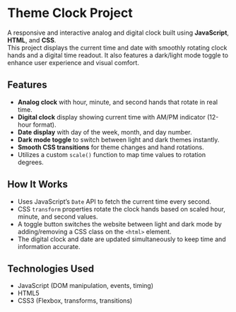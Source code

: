 # Theme Clock Project

A responsive and interactive analog and digital clock built using **JavaScript**, **HTML**, and **CSS**.  
This project displays the current time and date with smoothly rotating clock hands and a digital time readout. It also features a dark/light mode toggle to enhance user experience and visual comfort.

## Features

- **Analog clock** with hour, minute, and second hands that rotate in real time.
- **Digital clock** display showing current time with AM/PM indicator (12-hour format).
- **Date display** with day of the week, month, and day number.
- **Dark mode toggle** to switch between light and dark themes instantly.
- **Smooth CSS transitions** for theme changes and hand rotations.
- Utilizes a custom `scale()` function to map time values to rotation degrees.

## How It Works

- Uses JavaScript’s `Date` API to fetch the current time every second.
- CSS `transform` properties rotate the clock hands based on scaled hour, minute, and second values.
- A toggle button switches the website between light and dark mode by adding/removing a CSS class on the `<html>` element.
- The digital clock and date are updated simultaneously to keep time and information accurate.

## Technologies Used

- JavaScript (DOM manipulation, events, timing)
- HTML5
- CSS3 (Flexbox, transforms, transitions)
